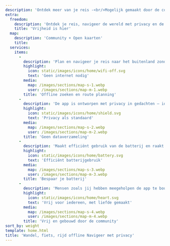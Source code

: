 ```yaml
---
description: 'Ontdek meer van je reis -<br/>Mogelijk gemaakt door de community'
extra:
  freedom:
    description: 'Ontdek je reis, navigeer de wereld met privacy en de community voorop.'
    title: 'Vrijheid is hier'
  map:
    description: 'Community + Open kaarten'
    title:
  services:
    items:
      - 
        description: 'Plan en navigeer je reis naar het buitenland zonder mobiele data en zoek routepunten tijdens een verre trektocht.'
        highlight:
          icon: static/images/icons/home/wifi-off.svg
          text: 'Geen internet nodig'
        media:
          map: /images/sections/map-s-1.webp
          user: /images/sections/map-m-1.webp
        title: 'Offline zoeken en route planning'
      - 
        description: 'De app is ontworpen met privacy in gedachten – identificeert mensen niet, volgt je niet en verzamelt geen informatie.'
        highlight:
          icon: static/images/icons/home/shield.svg
          text: 'Privacy als standaard'
        media:
          map: /images/sections/map-s-2.webp
          user: /images/sections/map-m-2.webp
        title: 'Geen dataverzameling'
      - 
        description: 'Maakt efficiënt gebruik van de batterij en raakt niet zo snel leeg als andere navigatie apps.'
        highlight:
          icon: static/images/icons/home/battery.svg
          text: 'Efficiënt batterijgebruik'
        media:
          map: /images/sections/map-s-3.webp
          user: /images/sections/map-m-3.webp
        title: 'Bespaar je batterij'
      - 
        description: 'Mensen zoals jij hebben meegeholpen de app te bouwen door locaties toe te voegen aan <span class="text-icon"><svg viewBox="0 0 19 19"><use href="#icon-open-street-map"></use></svg> [OpenStreetMap](https://openstreetmap.org)</span>, feedback te geven op features en code bij te dragen op Codeberg in de open-source community.'
        highlight:
          icon: static/images/icons/home/heart.svg
          text: 'Vrij voor iedereen, met liefde gemaakt'
        media:
          map: /images/sections/map-s-4.webp
          user: /images/sections/map-m-4.webp
        title: 'Vrij en gebouwd door de community'
sort_by: weight
template: home.html
title: 'Wandel, fiets, rijd offline Navigeer met privacy'
---
```

